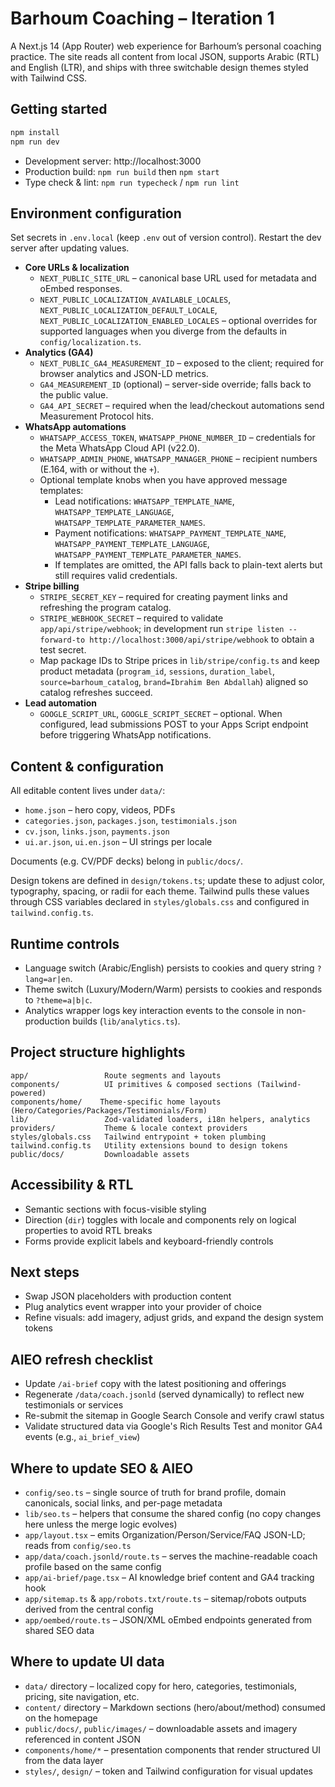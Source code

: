 # Barhoum Coaching – Iteration 1

A Next.js 14 (App Router) web experience for Barhoum’s personal coaching practice. The site reads all content from local JSON, supports Arabic (RTL) and English (LTR), and ships with three switchable design themes styled with Tailwind CSS.

## Getting started

```bash
npm install
npm run dev
```

- Development server: http://localhost:3000
- Production build: `npm run build` then `npm start`
- Type check & lint: `npm run typecheck` / `npm run lint`

## Environment configuration

Set secrets in `.env.local` (keep `.env` out of version control). Restart the dev server after updating values.

- **Core URLs & localization**
  - `NEXT_PUBLIC_SITE_URL` – canonical base URL used for metadata and oEmbed responses.
  - `NEXT_PUBLIC_LOCALIZATION_AVAILABLE_LOCALES`, `NEXT_PUBLIC_LOCALIZATION_DEFAULT_LOCALE`, `NEXT_PUBLIC_LOCALIZATION_ENABLED_LOCALES` – optional overrides for supported languages when you diverge from the defaults in `config/localization.ts`.
- **Analytics (GA4)**
  - `NEXT_PUBLIC_GA4_MEASUREMENT_ID` – exposed to the client; required for browser analytics and JSON-LD metrics.
  - `GA4_MEASUREMENT_ID` (optional) – server-side override; falls back to the public value.
  - `GA4_API_SECRET` – required when the lead/checkout automations send Measurement Protocol hits.
- **WhatsApp automations**
  - `WHATSAPP_ACCESS_TOKEN`, `WHATSAPP_PHONE_NUMBER_ID` – credentials for the Meta WhatsApp Cloud API (v22.0).
  - `WHATSAPP_ADMIN_PHONE`, `WHATSAPP_MANAGER_PHONE` – recipient numbers (E.164, with or without the `+`).
  - Optional template knobs when you have approved message templates:
    - Lead notifications: `WHATSAPP_TEMPLATE_NAME`, `WHATSAPP_TEMPLATE_LANGUAGE`, `WHATSAPP_TEMPLATE_PARAMETER_NAMES`.
    - Payment notifications: `WHATSAPP_PAYMENT_TEMPLATE_NAME`, `WHATSAPP_PAYMENT_TEMPLATE_LANGUAGE`, `WHATSAPP_PAYMENT_TEMPLATE_PARAMETER_NAMES`.
    - If templates are omitted, the API falls back to plain-text alerts but still requires valid credentials.
- **Stripe billing**
  - `STRIPE_SECRET_KEY` – required for creating payment links and refreshing the program catalog.
  - `STRIPE_WEBHOOK_SECRET` – required to validate `app/api/stripe/webhook`; in development run `stripe listen --forward-to http://localhost:3000/api/stripe/webhook` to obtain a test secret.
  - Map package IDs to Stripe prices in `lib/stripe/config.ts` and keep product metadata (`program_id`, `sessions`, `duration_label`, `source=barhoum_catalog`, `brand=Ibrahim Ben Abdallah`) aligned so catalog refreshes succeed.
- **Lead automation**
  - `GOOGLE_SCRIPT_URL`, `GOOGLE_SCRIPT_SECRET` – optional. When configured, lead submissions POST to your Apps Script endpoint before triggering WhatsApp notifications.

## Content & configuration

All editable content lives under `data/`:

- `home.json` – hero copy, videos, PDFs
- `categories.json`, `packages.json`, `testimonials.json`
- `cv.json`, `links.json`, `payments.json`
- `ui.ar.json`, `ui.en.json` – UI strings per locale

Documents (e.g. CV/PDF decks) belong in `public/docs/`.

Design tokens are defined in `design/tokens.ts`; update these to adjust color, typography, spacing, or radii for each theme. Tailwind pulls these values through CSS variables declared in `styles/globals.css` and configured in `tailwind.config.ts`.

## Runtime controls

- Language switch (Arabic/English) persists to cookies and query string `?lang=ar|en`.
- Theme switch (Luxury/Modern/Warm) persists to cookies and responds to `?theme=a|b|c`.
- Analytics wrapper logs key interaction events to the console in non-production builds (`lib/analytics.ts`).

## Project structure highlights

```
app/                 Route segments and layouts
components/          UI primitives & composed sections (Tailwind-powered)
components/home/    Theme-specific home layouts (Hero/Categories/Packages/Testimonials/Form)
lib/                 Zod-validated loaders, i18n helpers, analytics
providers/           Theme & locale context providers
styles/globals.css   Tailwind entrypoint + token plumbing
tailwind.config.ts   Utility extensions bound to design tokens
public/docs/         Downloadable assets
```

## Accessibility & RTL

- Semantic sections with focus-visible styling
- Direction (`dir`) toggles with locale and components rely on logical properties to avoid RTL breaks
- Forms provide explicit labels and keyboard-friendly controls

## Next steps

- Swap JSON placeholders with production content
- Plug analytics event wrapper into your provider of choice
- Refine visuals: add imagery, adjust grids, and expand the design system tokens

## AIEO refresh checklist

- Update `/ai-brief` copy with the latest positioning and offerings
- Regenerate `/data/coach.jsonld` (served dynamically) to reflect new testimonials or services
- Re-submit the sitemap in Google Search Console and verify crawl status
- Validate structured data via Google's Rich Results Test and monitor GA4 events (e.g., `ai_brief_view`)

## Where to update SEO & AIEO

- `config/seo.ts` – single source of truth for brand profile, domain canonicals, social links, and per-page metadata
- `lib/seo.ts` – helpers that consume the shared config (no copy changes here unless the merge logic evolves)
- `app/layout.tsx` – emits Organization/Person/Service/FAQ JSON-LD; reads from `config/seo.ts`
- `app/data/coach.jsonld/route.ts` – serves the machine-readable coach profile based on the same config
- `app/ai-brief/page.tsx` – AI knowledge brief content and GA4 tracking hook
- `app/sitemap.ts` & `app/robots.txt/route.ts` – sitemap/robots outputs derived from the central config
- `app/oembed/route.ts` – JSON/XML oEmbed endpoints generated from shared SEO data

## Where to update UI data

- `data/` directory – localized copy for hero, categories, testimonials, pricing, site navigation, etc.
- `content/` directory – Markdown sections (hero/about/method) consumed on the homepage
- `public/docs/`, `public/images/` – downloadable assets and imagery referenced in content JSON
- `components/home/*` – presentation components that render structured UI from the data layer
- `styles/`, `design/` – token and Tailwind configuration for visual updates
